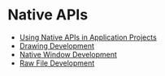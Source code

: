 # Native APIs

- [Using Native APIs in Application Projects](napi-guidelines.md)
- [Drawing Development](drawing-guidelines.md)
- [Native Window Development](native-window-guidelines.md)
- [Raw File Development](rawfile-guidelines.md)

